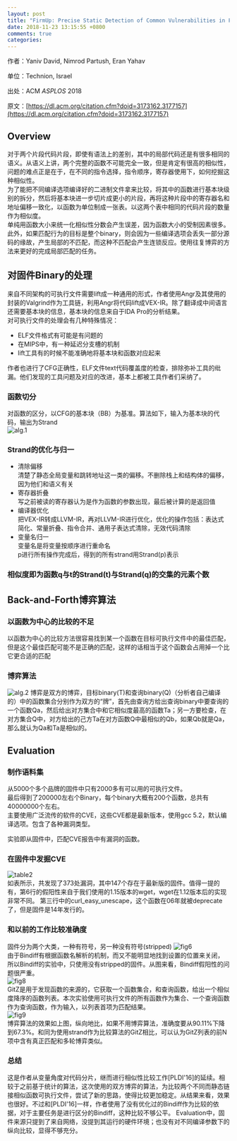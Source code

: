 ```yaml
---
layout: post
title: "FirmUp: Precise Static Detection of Common Vulnerabilities in Firmware"
date: 2018-11-23 13:15:55 +0800
comments: true
categories: 
---
```


作者：Yaniv David, Nimrod Partush, Eran Yahav 

单位：Technion, Israel 

出处：ACM *ASPLOS* 2018 

原文：[https://dl.acm.org/citation.cfm?doid=3173162.3177157](https://dl.acm.org/citation.cfm?doid=3173162.3177157)  

## Overview
对于两个片段代码片段，即使有语法上的差别，其中的局部代码还是有很多相同的语义。从语义上讲，两个完整的函数不可能完全一致，但是肯定有很高的相似性，问题的难点正是在于，在不同的指令选择，指令顺序，寄存器使用下，如何挖掘这种相似性。  
为了能把不同编译选项编译好的二进制文件拿来比较，将其中的函数进行基本块级别的拆分，然后将基本块进一步切片成更小的片段，再将这种片段中的寄存器名和地址偏移一致化，以函数为单位制成一张表。以这两个表中相同的代码片段的数量作为相似度。  
单纯用函数大小来统一化相似性分数会产生误差，因为函数大小的受制因素很多。此外，如果匹配行为的目标是整个binary，则会因为一些编译选项会丢失一部分源码的缘故，产生局部的不匹配，而这种不匹配会产生连锁反应。使用往复博弈的方法来更好的完成局部匹配的任务。  
<!--more-->

## 对固件Binary的处理  
来自不同架构的可执行文件需要lift成一种通用的形式，作者使用Angr及其使用的封装的Valgrind作为工具链，利用Angr将代码lift成VEX-IR。除了翻译成中间语言还需要基本块的信息，基本块的信息来自于IDA Pro的分析结果。  
对可执行文件的处理会有几种特殊情况：  
- ELF文件格式有可能是有问题的  
- 在MIPS中，有一种延迟分支槽的机制  
- lift工具有的时候不能准确地将基本块和函数对应起来  

作者也进行了CFG正确性，ELF文件text代码覆盖度的检查，排除弥补工具的纰漏。他们发现的工具问题及对应的改进，基本上都被工具作者们采纳了。  
### 函数切分  
对函数的区分，以CFG的基本块（BB）为基准。算法如下，输入为基本块的代码，输出为Strand    
![alg.1](/images/2018-11-23/Alg1.png)  
### Strand的优化与归一
- 清除偏移  
  清楚了静态全局变量和跳转地址这一类的偏移。不删除栈上和结构体的偏移，因为他们和语义有关  
- 寄存器折叠  
  写之前被读的寄存器认为是作为函数的参数出现，最后被计算的是返回值  
- 编译器优化  
  把VEX-IR转成LLVM-IR，再对LLVM-IR进行优化，优化的操作包括：表达式简化、常量折叠、指令合并、通用子表达式清除，无效代码清除  
- 变量名归一  
  变量名是将变量按顺序进行重命名  
  p进行所有操作完成后，得到的所有strand用Strand(p)表示  
### 相似度即为函数q与t的Strand(t)与Strand(q)的交集的元素个数  
## Back-and-Forth博弈算法  
### 以函数为中心的比较的不足  
以函数为中心的比较方法很容易找到某一个函数在目标可执行文件中的最佳匹配，但是这个最佳匹配可能不是正确的匹配，这样的话相当于这个函数会占用掉一个比它更合适的匹配  
### 博弈算法  
![alg.2](/images/2018-11-23/Alg2.png)  博弈是双方的博弈，目标binary(T)和查询binary(Q)（分析者自己编译的）中的函数集合分别作为双方的“牌”，首先由查询方给出查询binary中要查询的一个函数Qa，然后给出对方集合中和它相似度最高的函数Ta；另一方要检查，在对方集合Q中，对方给出的己方Ta在对方函数Q中最相似的Qb，如果Qb就是Qa，那么就认为Qa和Ta是相似的。  
## Evaluation  
### 制作语料集  
从5000个多个品牌的固件中只有2000多有可以用的可执行文件。  
最后得到了200000左右个Binary，每个binary大概有200个函数，总共有40000000个左右。  
主要使用广泛流传的软件的CVE，这些CVE都是最新版本，使用gcc 5.2，默认编译选项。包含了各种漏洞类型。  

实验即从固件中，匹配CVE报告中有漏洞的函数。

### 在固件中发掘CVE  
![table2](/images/2018-11-23/table2.png)  
如表所示，共发现了373处漏洞，其中147个存在于最新版的固件。值得一提的有，第6行的假阳性来自于我们使用的1.15版本的wget，wget在1.12版本后的实现非常不同。
第三行中的curl_easy_unescape，这个函数在06年就被deprecate了，但是固件是14年发行的。
### 和以前的工作比较准确度  
固件分为两个大类，一种有符号，另一种没有符号(stripped)
![fig6](/images/2018-11-23/fig6.png)  
由于Bindiff有根据函数名解析的机制，而又不能明显地找到设置的位置来关闭，所以Bindiff的实验中，只使用没有stripped的固件。从图来看，Bindiff假阳性的问题很严重。  
![fig8](/images/2018-11-23/fig8.png)  
GitZ是用于发现函数的来源的，它获取一个函数集合，和查询函数，给出一个相似度降序的函数列表。本次实验使用可执行文件的所有函数作为集合、一个查询函数作为查询函数，作为输入，以列表首项为匹配结果。  
![fig9](/images/2018-11-23/fig9.png)  
博弈算法的效果如上图，纵向地比，如果不用博弈算法，准确度要从90.11%下降到67.3%。和同为使用strand作为比较算法的GitZ相比，可以认为GitZ列表的前N项中含有真正匹配和多轮博弈类似。
### 总结  
这是作者从变量角度对代码分片，继而进行相似性比较工作[PLDI'16]的延续。相较于之前基于统计的算法，这次使用的双方博弈的算法，为比较两个不同而静态链接相似函数可执行文件，尝试了新的思路，使得比较更加稳定。从结果来看，效果也很好。不过和[PLDI'16]一样，作者使用了没有优化过的Bindiff作为比较的依据，对于主要任务是进行区分的Bindiff，这种比较不够公平。 Evaluation中，固件来源只提到了来自网络，没提到其运行的硬件环境；也没有对不同编译参数下的纵向比较，显得不够充分。
